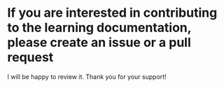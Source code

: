 # If you are interested in contributing to the learning documentation, please create an issue or a pull request

I will be happy to review it. Thank you for your support!
